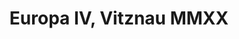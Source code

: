 ---
title: Europa IV, Vitznau MMXX
layout: photos
category: photos
main_image: europa/previews/356.jpeg
tags: [TBD]
photos:
  - url: europa/318.jpeg
    preview_url: europa/previews/318.jpeg
    caption: And so, we embarked on the most ridiculous travel day we'd had since our transatlantic flight. We drove from Bad Aussee to Salzburg to take a train to Zürich. Our train went across Germany and Liechtenstein, and upon arrival we had to switch to a second train to Lucerne, where we'd take a ferry to Vitznau, and a third train up to our Airbnb, which was otherwise unreachable. Needless to say, it was an adventure.
  - url: europa/319.jpeg
    preview_url: europa/previews/319.jpeg
    caption: TBD
  - url: europa/321.jpeg
    preview_url: europa/previews/321.jpeg
    caption: I had been to Lucerne once before, as part of a trip with my friends Debbie and Fla almost ten (ten!) years ago. Honestly, I don't remember what we did there other than going to a chocolate store. Either way, I thought of them.
  - url: europa/320.jpeg
    preview_url: europa/previews/320.jpeg
    caption: TBD
  - url: europa/322.jpeg
    preview_url: europa/previews/322.jpeg
    caption: TBD
  - url: europa/323.jpeg
    preview_url: europa/previews/323.jpeg
    class: photo photo-vertical
  - url: europa/324.jpeg
    preview_url: europa/previews/324.jpeg
    caption: TBD
  - url: europa/325.jpeg
    preview_url: europa/previews/325.jpeg
    caption: TBD
  - url: europa/326.jpeg
    preview_url: europa/previews/326.jpeg
    caption: Waiting for the ferry, we had some time to kill, and I went to take photos in the few blocks around the station.
  - url: europa/327.jpeg
    preview_url: europa/previews/327.jpeg
    caption: TBD
  - url: europa/328.jpeg
    preview_url: europa/previews/328.jpeg
    caption: TBD
  - url: europa/330.jpeg
    preview_url: europa/previews/330.jpeg
    caption: I remember walking these bridges last time I was there.
  - url: europa/331.jpeg
    preview_url: europa/previews/331.jpeg
    caption: TBD
  - url: europa/332.jpeg
    preview_url: europa/previews/332.jpeg
    caption: TBD
  - url: europa/333.jpeg
    preview_url: europa/previews/333.jpeg
    class: photo photo-vertical
    caption: Not all swans are graceful.
  - url: europa/334.jpeg
    preview_url: europa/previews/334.jpeg
    caption: TBD
  - url: europa/336.jpeg
    preview_url: europa/previews/336.jpeg
    caption: The ferry gave us some pretty insane views. I couldn't stop taking photos. The fact that we were sailing right as the sun was setting definitely helped.
  - url: europa/335.jpeg
    preview_url: europa/previews/335.jpeg
    caption: TBD
  - url: europa/337.jpeg
    preview_url: europa/previews/337.jpeg
    caption: TBD
  - url: europa/338.jpeg
    preview_url: europa/previews/338.jpeg
    caption: TBD
  - url: europa/339.jpeg
    preview_url: europa/previews/339.jpeg
    caption: Ben, looking round.
  - url: europa/340.jpeg
    preview_url: europa/previews/340.jpeg
    caption: TBD
  - url: europa/341.jpeg
    preview_url: europa/previews/341.jpeg
    caption: TBD
  - url: europa/342.jpeg
    preview_url: europa/previews/342.jpeg
    class: photo photo-vertical
  - url: europa/343.jpeg
    preview_url: europa/previews/343.jpeg
    caption: Probably my favorite shot of the day.
  - url: europa/344.jpeg
    preview_url: europa/previews/344.jpeg
    caption: TBD
  - url: europa/345.jpeg
    preview_url: europa/previews/345.jpeg
    caption: TBD
  - url: europa/346.jpeg
    preview_url: europa/previews/346.jpeg
    class: photo photo-vertical
  - url: europa/347.jpeg
    preview_url: europa/previews/347.jpeg
    caption: TBD
  - url: europa/348.jpeg
    preview_url: europa/previews/348.jpeg
    caption: TBD
  - url: europa/349.jpeg
    preview_url: europa/previews/349.jpeg
    caption: TBD
  - url: europa/350.jpeg
    preview_url: europa/previews/350.jpeg
    caption: TBD
  - url: europa/351.jpeg
    preview_url: europa/previews/351.jpeg
    caption: TBD
  - url: europa/353.jpeg
    preview_url: europa/previews/353.jpeg
    caption: TBD
  - url: europa/354.jpeg
    preview_url: europa/previews/354.jpeg
    caption: TBD
  - url: europa/355.jpeg
    preview_url: europa/previews/355.jpeg
    caption: TBD
  - url: europa/352.jpeg
    preview_url: europa/previews/352.jpeg
    caption: Day.
  - url: europa/356.jpeg
    preview_url: europa/previews/356.jpeg
    caption: And night.
  - url: europa/357.jpeg
    preview_url: europa/previews/357.jpeg
    caption: TBD
  - url: europa/358.jpeg
    preview_url: europa/previews/358.jpeg
    caption: TBD
  - url: europa/359.jpeg
    preview_url: europa/previews/359.jpeg
    class: photo photo-vertical
  - url: europa/360.jpeg
    preview_url: europa/previews/360.jpeg
    caption: TBD
  - url: europa/361.jpeg
    preview_url: europa/previews/361.jpeg
    caption: TBD
  - url: europa/362.jpeg
    preview_url: europa/previews/362.jpeg
    caption: TBD
  - url: europa/364.jpeg
    preview_url: europa/previews/364.jpeg
    caption: TBD
  - url: europa/365.jpeg
    preview_url: europa/previews/365.jpeg
    caption: TBD
  - url: europa/366.jpeg
    preview_url: europa/previews/366.jpeg
    caption: TBD
  - url: europa/367.jpeg
    preview_url: europa/previews/367.jpeg
    caption: TBD
  - url: europa/368.jpeg
    preview_url: europa/previews/368.jpeg
    caption: TBD
  - url: europa/369.jpeg
    preview_url: europa/previews/369.jpeg
    caption: TBD
  - url: europa/370.jpeg
    preview_url: europa/previews/370.jpeg
    caption: TBD
  - url: europa/371.jpeg
    preview_url: europa/previews/371.jpeg
    caption: TBD
  - url: europa/372.jpeg
    preview_url: europa/previews/372.jpeg
    caption: TBD
  - url: europa/374.jpeg
    preview_url: europa/previews/374.jpeg
    caption: TBD
  - url: europa/375.jpeg
    preview_url: europa/previews/375.jpeg
    caption: TBD
  - url: europa/376.jpeg
    preview_url: europa/previews/376.jpeg
    caption: There were no roads to get to where we were staying, so to get in and out we had to take the [Rigibahn](https://en.wikipedia.org/wiki/Vitznau%E2%80%93Rigi_Railway), which is the oldest cogwheel train system in the world. This was our stop. By the time we left Vitznau, the conductors recognized us as the "Mittlerschwanden people," since the town is tiny and not so many people get on and off at the little stops. 
  - url: europa/377.jpeg
    preview_url: europa/previews/377.jpeg
    class: photo photo-vertical
  - url: europa/378.jpeg
    preview_url: europa/previews/378.jpeg
    caption: TBD
  - url: europa/379.jpeg
    preview_url: europa/previews/379.jpeg
    caption: TBD
  - url: europa/380.jpeg
    preview_url: europa/previews/380.jpeg
    caption: TBD
  - url: europa/381.jpeg
    preview_url: europa/previews/381.jpeg
    caption: TBD
  - url: europa/382.jpeg
    preview_url: europa/previews/382.jpeg
    caption: TBD
  - url: europa/383.jpeg
    preview_url: europa/previews/383.jpeg
    caption: TBD
  - url: europa/384.jpeg
    preview_url: europa/previews/384.jpeg
    caption: TBD
  - url: europa/385.jpeg
    preview_url: europa/previews/385.jpeg
    caption: TBD
  - url: europa/386.jpeg
    preview_url: europa/previews/386.jpeg
    caption: TBD
  - url: europa/387.jpeg
    preview_url: europa/previews/387.jpeg
    caption: TBD
  - url: europa/388.jpeg
    preview_url: europa/previews/388.jpeg
    caption: TBD
  - url: europa/389.jpeg
    preview_url: europa/previews/389.jpeg
    caption: TBD
  - url: europa/390.jpeg
    preview_url: europa/previews/390.jpeg
    caption: TBD
  - url: europa/391.jpeg
    preview_url: europa/previews/391.jpeg
    caption: TBD
  - url: europa/392.jpeg
    preview_url: europa/previews/392.jpeg
    caption: TBD
  - url: europa/393.jpeg
    preview_url: europa/previews/393.jpeg
    caption: TBD
  - url: europa/394.jpeg
    preview_url: europa/previews/394.jpeg
    caption: TBD
  - url: europa/395.jpeg
    preview_url: europa/previews/395.jpeg
    caption: TBD
  - url: europa/396.jpeg
    preview_url: europa/previews/396.jpeg
    caption: TBD
  - url: europa/397.jpeg
    preview_url: europa/previews/397.jpeg
    caption: TBD
  - url: europa/398.jpeg
    preview_url: europa/previews/398.jpeg
    caption: TBD
  - url: europa/399.jpeg
    preview_url: europa/previews/399.jpeg
    caption: TBD
  - url: europa/400.jpeg
    preview_url: europa/previews/400.jpeg
    caption: TBD
  - url: europa/401.jpeg
    preview_url: europa/previews/401.jpeg
    caption: TBD
  - url: europa/402.jpeg
    preview_url: europa/previews/402.jpeg
    caption: TBD
  - url: europa/403.jpeg
    preview_url: europa/previews/403.jpeg
    caption: TBD
  - url: europa/404.jpeg
    preview_url: europa/previews/404.jpeg
    caption: TBD
  - url: europa/405.jpeg
    preview_url: europa/previews/405.jpeg
    caption: TBD
  - url: europa/406.jpeg
    preview_url: europa/previews/406.jpeg
    caption: TBD
  - url: europa/407.jpeg
    preview_url: europa/previews/407.jpeg
    caption: After seeing these two little girls sliding down the icy mountainside, Ben had to go for it, too.
  - url: europa/408.jpeg
    preview_url: europa/previews/408.jpeg
    caption: TBD
  - url: europa/409.jpeg
    preview_url: europa/previews/409.jpeg
    caption: TBD
  - url: europa/410.jpeg
    preview_url: europa/previews/410.jpeg
    class: photo photo-vertical
  - url: europa/411.jpeg
    preview_url: europa/previews/411.jpeg
    caption: TBD
  - url: europa/412.jpeg
    preview_url: europa/previews/412.jpeg
    caption: TBD
  - url: europa/413.jpeg
    preview_url: europa/previews/413.jpeg
    caption: TBD
  - url: europa/414.jpeg
    preview_url: europa/previews/414.jpeg
    caption: TBD
  - url: europa/415.jpeg
    preview_url: europa/previews/415.jpeg
    caption: TBD
  - url: europa/416.jpeg
    preview_url: europa/previews/416.jpeg
    caption: We wanted to hike all the way down, but unfortunately it had snowed too much and the trails were too icy. We thought of playing dumb, and made it this far. It seemed like going around this sign would be way too obvious, so we turned around and went on a less exciting trail.
  - url: europa/417.jpeg
    preview_url: europa/previews/417.jpeg
    caption: TBD
  - url: europa/418.jpeg
    preview_url: europa/previews/418.jpeg
    caption: TBD
  - url: europa/419.jpeg
    preview_url: europa/previews/419.jpeg
    caption: TBD
  - url: europa/420.jpeg
    preview_url: europa/previews/420.jpeg
    caption: TBD
  - url: europa/421.jpeg
    preview_url: europa/previews/421.jpeg
    caption: TBD
  - url: europa/422.jpeg
    preview_url: europa/previews/422.jpeg
    caption: TBD
  - url: europa/423.jpeg
    preview_url: europa/previews/423.jpeg
    caption: TBD
  - url: europa/424.jpeg
    preview_url: europa/previews/424.jpeg
    caption: TBD
  - url: europa/425.jpeg
    preview_url: europa/previews/425.jpeg
    caption: TBD
  - url: europa/426.jpeg
    preview_url: europa/previews/426.jpeg
    caption: TBD
  - url: europa/427.jpeg
    preview_url: europa/previews/427.jpeg
    caption: TBD
  - url: europa/428.jpeg
    preview_url: europa/previews/428.jpeg
    caption: TBD
  - url: europa/429.jpeg
    preview_url: europa/previews/429.jpeg
    caption: TBD
  - url: europa/430.jpeg
    preview_url: europa/previews/430.jpeg
    caption: TBD
  - url: europa/431.jpeg
    preview_url: europa/previews/431.jpeg
    caption: TBD
  - url: europa/432.jpeg
    preview_url: europa/previews/432.jpeg
    caption: TBD
  - url: europa/434.jpeg
    preview_url: europa/previews/434.jpeg
    caption: TBD
  - url: europa/435.jpeg
    preview_url: europa/previews/435.jpeg
    caption: TBD
  - url: europa/436.jpeg
    preview_url: europa/previews/436.jpeg
    caption: TBD
  - url: europa/437.jpeg
    preview_url: europa/previews/437.jpeg
    caption: TBD
  - url: europa/438.jpeg
    preview_url: europa/previews/438.jpeg
    caption: TBD
  - url: europa/439.jpeg
    preview_url: europa/previews/439.jpeg
    caption: TBD
  - url: europa/440.jpeg
    preview_url: europa/previews/440.jpeg
    caption: TBD
  - url: europa/441.jpeg
    preview_url: europa/previews/441.jpeg
    caption: TBD
  - url: europa/442.jpeg
    preview_url: europa/previews/442.jpeg
    caption: TBD
  - url: europa/443.jpeg
    preview_url: europa/previews/443.jpeg
    caption: TBD
  - url: europa/444.jpeg
    preview_url: europa/previews/444.jpeg
    caption: TBD
  - url: europa/445.jpeg
    preview_url: europa/previews/445.jpeg
    caption: TBD
  - url: europa/446.jpeg
    preview_url: europa/previews/446.jpeg
    caption: TBD
  - url: europa/447.jpeg
    preview_url: europa/previews/447.jpeg
    caption: TBD
  - url: europa/448.jpeg
    preview_url: europa/previews/448.jpeg
    caption: TBD
  - url: europa/449.jpeg
    preview_url: europa/previews/449.jpeg
    caption: TBD
  - url: europa/450.jpeg
    preview_url: europa/previews/450.jpeg
    caption: TBD
  - url: europa/451.jpeg
    preview_url: europa/previews/451.jpeg
    caption: TBD
  - url: europa/452.jpeg
    preview_url: europa/previews/452.jpeg
    caption: TBD
  - url: europa/453.jpeg
    preview_url: europa/previews/453.jpeg
    caption: TBD
  - url: europa/454.jpeg
    preview_url: europa/previews/454.jpeg
    caption: TBD
  - url: europa/455.jpeg
    preview_url: europa/previews/455.jpeg
    caption: TBD
  - url: europa/456.jpeg
    preview_url: europa/previews/456.jpeg
    caption: TBD
  - url: europa/457.jpeg
    preview_url: europa/previews/457.jpeg
    caption: TBD
  - url: europa/458.jpeg
    preview_url: europa/previews/458.jpeg
    caption: TBD
  - url: europa/459.jpeg
    preview_url: europa/previews/459.jpeg
    caption: TBD
  - url: europa/460.jpeg
    preview_url: europa/previews/460.jpeg
    caption: TBD
  - url: europa/461.jpeg
    preview_url: europa/previews/461.jpeg
    caption: TBD
  - url: europa/462.jpeg
    preview_url: europa/previews/462.jpeg
    caption: TBD
  - url: europa/463.jpeg
    preview_url: europa/previews/463.jpeg
    caption: TBD
  - url: europa/464.jpeg
    preview_url: europa/previews/464.jpeg
    caption: TBD
  - url: europa/465.jpeg
    preview_url: europa/previews/465.jpeg
    caption: TBD
  - url: europa/466.jpeg
    preview_url: europa/previews/466.jpeg
    caption: TBD
  - url: europa/467.jpeg
    preview_url: europa/previews/467.jpeg
    caption: TBD
  - url: europa/468.jpeg
    preview_url: europa/previews/468.jpeg
    caption: TBD
  - url: europa/469.jpeg
    preview_url: europa/previews/469.jpeg
    caption: TBD
  - url: europa/470.jpeg
    preview_url: europa/previews/470.jpeg
    caption: TBD
  - url: europa/471.jpeg
    preview_url: europa/previews/471.jpeg
    caption: TBD
  - url: europa/472.jpeg
    preview_url: europa/previews/472.jpeg
    caption: TBD
  - url: europa/473.jpeg
    preview_url: europa/previews/473.jpeg
    caption: TBD
  - url: europa/474.jpeg
    preview_url: europa/previews/474.jpeg
    caption: TBD
  - url: europa/475.jpeg
    preview_url: europa/previews/475.jpeg
    caption: TBD
  - url: europa/476.jpeg
    preview_url: europa/previews/476.jpeg
    caption: TBD
  - url: europa/477.jpeg
    preview_url: europa/previews/477.jpeg
    caption: TBD
  - url: europa/478.jpeg
    preview_url: europa/previews/478.jpeg
    class: photo photo-vertical
  - url: europa/479.jpeg
    preview_url: europa/previews/479.jpeg
    caption: TBD
  - url: europa/480.jpeg
    preview_url: europa/previews/480.jpeg
    caption: TBD
---